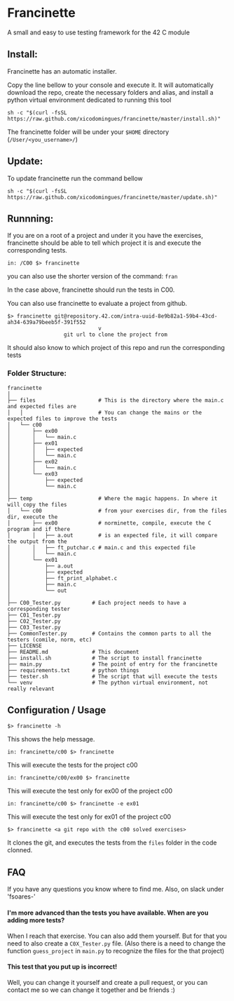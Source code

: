 # Francinette
A small and easy to use testing framework for the 42 C module

## Install:
Francinette has an automatic installer.

Copy the line bellow to your console and execute it. It will automatically download the repo,
create the necessary folders and alias, and install a python virtual environment dedicated to running this tool

```
sh -c "$(curl -fsSL https://raw.github.com/xicodomingues/francinette/master/install.sh)"
```

The francinette folder will be under your `$HOME` directory (`/User/<you_username>/`)

## Update:
To update francinette run the command bellow

```
sh -c "$(curl -fsSL https://raw.github.com/xicodomingues/francinette/master/update.sh)"
```

## Runnning:

If you are on a root of a project and under it you have the exercises, francinette should be
able to tell which project it is and execute the corresponding tests.

```
in: /C00 $> francinette
```

you can also use the shorter version of the command: `fran`

In the case above, francinette should run the tests in C00.

You can also use francinette to evaluate a project from github.

```
$> francinette git@repository.42.com/intra-uuid-8e9b82a1-59b4-43cd-ah34-639a79beeb5f-391f552
                             v
                  git url to clone the project from
```

It should also know to which project of this repo and run the corresponding tests

### Folder Structure:
```
francinette
│
├── files                    # This is the directory where the main.c and expected files are
│   │                        # You can change the mains or the expected files to improve the tests
│   └── c00
│       ├── ex00
│       │   └── main.c
│       ├── ex01
│       │   ├── expected
│       │   └── main.c
│       ├── ex02
│       │   └── main.c
│       └── ex03
│           ├── expected
│           └── main.c
│
├── temp                     # Where the magic happens. In where it will copy the files
│   └── c00                  # from your exercises dir, from the files dir, execute the
│       ├── ex00             # norminette, compile, execute the C program and if there
│       │   ├── a.out        # is an expected file, it will compare the output from the
│       │   ├── ft_putchar.c # main.c and this expected file
│       │   └── main.c
│       └── ex01
│           ├── a.out
│           ├── expected
│           ├── ft_print_alphabet.c
│           ├── main.c
│           └── out
│
├── C00_Tester.py          # Each project needs to have a corresponding tester
├── C01_Tester.py
├── C02_Tester.py
├── C03_Tester.py
├── CommonTester.py        # Contains the common parts to all the testers (comile, norm, etc)
├── LICENSE
├── README.md              # This document
├── install.sh             # The script to install francinette
├── main.py                # The point of entry for the francinette
├── requirements.txt       # python things
├── tester.sh              # The script that will execute the tests
└── venv                   # The python virtual environment, not really relevant
```

## Configuration / Usage

```
$> francinette -h
```
This shows the help message.

```
in: francinette/c00 $> francinette
```

This will execute the tests for the project c00

```
in: francinette/c00/ex00 $> francinette
```

This will execute the test only for ex00 of the project c00


```
in: francinette/c00 $> francinette -e ex01
```

This will execute the test only for ex01 of the project c00

```
$> francinette <a git repo with the c00 solved exercises>
```

It clones the git, and executes the tests from the `files` folder in the code clonned.


## FAQ

If you have any questions you know where to find me. Also, on slack under 'fsoares-'

#### I'm more advanced than the tests you have available. When are you adding more tests?

When I reach that exercise. You can also add them yourself. But for that you need to also
create a `C0X_Tester.py` file. (Also there is a need to change the function `guess_project`
in `main.py` to recognize the files for the that project)

#### This test that you put up is incorrect!

Well, you can change it yourself and create a pull request, or you can contact me so we can
change it together and be friends :)